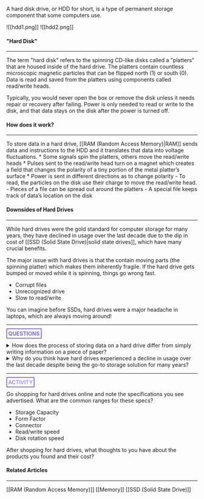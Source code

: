 A hard disk drive, or HDD for short, is a type of permanent storage component that some computers use.

![[hdd1.png]]
![[hdd2.png]]

#### "Hard Disk"
<hr>
The term "hard disk" refers to the spinning CD-like disks called a "platters" that are housed inside of the hard drive. The platters contain countless microscopic magnetic particles that can be flipped north (1) or south (0). Data is read and saved from the platters using components called read/write heads.

Typically, you would never open the box or remove the disk unless it needs repair or recovery after failing. Power is only needed to read or write to the disk, and that data stays on the disk after the power is turned off. 

#### How does it work?
<hr>
To store data in a hard drive, [[RAM (Random Access Memory)|RAM]] sends data and instructions to the HDD and it translates that data into voltage fluctuations.
 * Some signals spin the platters, others move the read/write heads
* Pulses sent to the read/write head turn on a magnet which creates a field that changes the polarity of a tiny portion of the metal platter’s surface
* Power is sent in different directions as to change polarity
- To read, the particles on the disk use their charge to move the read/write head.
- Pieces of a file can be spread out around the platters
    - A special file keeps track of data’s location on the disk

#### Downsides of Hard Drives
<hr>
While hard drives were the gold standard for computer storage for many years, they have declined in usage over the last decade due to the dip in cost of [[SSD (Solid State Drive)|solid state drives]], which have many crucial benefits.

The major issue with hard drives is that the contain moving parts (the spinning platter) which makes them inherently fragile. If the hard drive gets bumped or moved while it is spinning, things go wrong fast.
* Corrupt files
* Unrecognized drive
* Slow to read/write

You can imagine before SSDs, hard drives were a major headache in laptops, which are always moving around!

<hr>

**<span style="color: #7b6cd9; border: 2px solid #7b6cd9; padding: 3px">QUESTIONS</span>**

<details>
	<summary>How does the process of storing data on a hard drive differ from simply writing information on a piece of paper?</summary>
		<p style="font-style: italic">Data is encoded onto a hard drive as 1's and 0s. Writing onto a piece of paper allows you to use any symbol or sketch.</p>
</details>

<details>
	<summary>Why do you think have hard drives experienced a decline in usage over the last decade despite being the go-to storage solution for many years?</summary>
		<p style="font-style: italic">Hard drives are fragile and our experience with computers is becoming more and more mobile.</p>
</details>

<hr>

<span style="color: #7b6cd9; border: 2px solid #7b6cd9; padding: 3px">ACTIVITY</span>

Go shopping for hard drives online and note the specifications you see advertised. What are the common ranges for these specs?
* Storage Capacity
* Form Factor
* Connector
* Read/write speed
* Disk rotation speed

After shopping for hard drives, what thoughts to you have about the products you found and their cost?

#### Related Articles
<hr>

[[RAM (Random Access Memory)]]
[[Memory]]
[[SSD (Solid State Drive)]]

